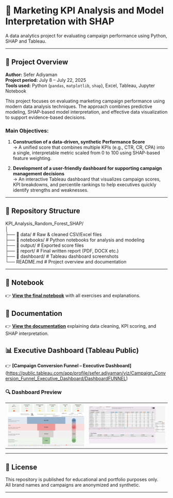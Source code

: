 # 🎯 Marketing KPI Analysis and Model Interpretation with SHAP

A data analytics project for evaluating campaign performance using Python, SHAP and Tableau.

---

## 📌 Project Overview

**Author:** Sefer Adiyaman  
**Project period:** July 8 – July 22, 2025  
**Tools used:** Python (`pandas`, `matplotlib`, `shap`), Excel, Tableau, Jupyter Notebook

This project focuses on evaluating marketing campaign performance using modern data analysis techniques. The approach combines predictive modeling, SHAP-based model interpretation, and effective data visualization to support evidence-based decisions.

### Main Objectives:
1. **Construction of a data-driven, synthetic Performance Score**  
   → A unified score that combines multiple KPIs (e.g., CTR, CR, CPA) into a single, interpretable metric scaled from 0 to 100 using SHAP-based feature weighting.

2. **Development of a user-friendly dashboard for supporting campaign management decisions**  
   → An interactive Tableau dashboard that visualizes campaign scores, KPI breakdowns, and percentile rankings to help executives quickly identify strengths and weaknesses.

---

## 📁 Repository Structure

KPI_Analysis_Random_Forest_SHAP/  
│  
├── 📂 data/             # Raw & cleaned CSV/Excel files  
├── 📂 notebooks/        # Python notebooks for analysis and modeling  
├── 📂 output/           # Exported score files  
├── 📂 report/           # Final written report (PDF, DOCX etc.)  
├── 📂 dashboard/        # Tableau dashboard screenshots  
└── README.md            # Project overview and documentation  

---

## 📓 Notebook
👉 **[View the final notebook](notebooks/Final_Report.ipynb)** with all exercises and explanations.

## 📄 Documentation  
👉 **[View the documentation](report/Marketing%20KPI%20Analysis%20%E2%80%93%20Project%20Documentation.pdf)** explaining data cleaning, KPI scoring, and SHAP interpretation.

## 📊 Executive Dashboard (Tableau Public)
👉 **[Campaign Conversion Funnel – Executive Dashboard]**(https://public.tableau.com/app/profile/sefer.adiyaman/viz/Campaign_Conversion_Funnel_Executive_Dashboard/DashboardFUNNEL)

### 🔍 Dashboard Preview

<table>
  <tr>
    <td><img src="dashboard/Dashboard_Preview_1.png" width="400"></td>
    <td><img src="dashboard/Dashboard_Preview_2.png" width="400"></td>
  </tr>
</table>

---

## 📎 License

This repository is published for educational and portfolio purposes only.  
All brand names and campaigns are anonymized and synthetic.

---

